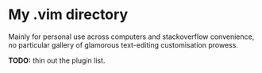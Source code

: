 My .vim directory
================================================================================
Mainly for personal use across computers and stackoverflow convenience, no particular gallery of glamorous text-editing customisation prowess.

**TODO:** thin out the plugin list.
